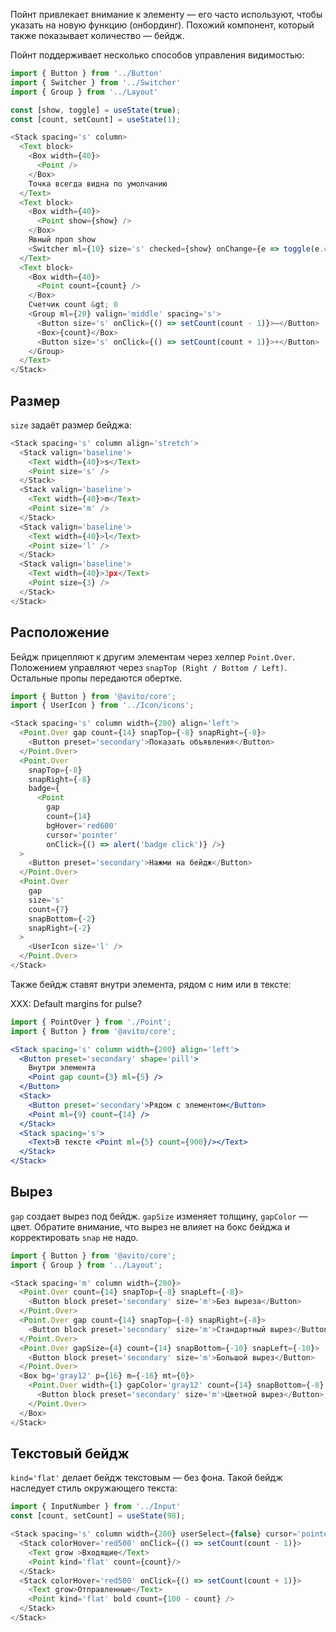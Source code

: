 Пойнт привлекает внимание к элементу — его часто используют, чтобы указать на новую функцию (онбординг). Похожий компонент, который также показывает количество — бейдж.

Пойнт поддерживает несколько способов управления видимостью:

```js
import { Button } from '../Button'
import { Switcher } from '../Switcher'
import { Group } from '../Layout'

const [show, toggle] = useState(true);
const [count, setCount] = useState(1);

<Stack spacing='s' column>
  <Text block>
    <Box width={40}>
      <Point />
    </Box>
    Точка всегда видна по умолчанию
  </Text>
  <Text block>
    <Box width={40}>
      <Point show={show} />
    </Box>
    Явный проп show
    <Switcher ml={10} size='s' checked={show} onChange={e => toggle(e.checked)} />
  </Text>
  <Text block>
    <Box width={40}>
      <Point count={count} />
    </Box>
    Счетчик count &gt; 0
    <Group ml={20} valign='middle' spacing='s'>
      <Button size='s' onClick={() => setCount(count - 1)}>–</Button>
      <Box>{count}</Box>
      <Button size='s' onClick={() => setCount(count + 1)}>+</Button>
    </Group>
  </Text>
</Stack>
```

## Размер

`size` задаёт размер бейджа:

```js
<Stack spacing='s' column align='stretch'>
  <Stack valign='baseline'>
    <Text width={40}>s</Text>
    <Point size='s' />
  </Stack>
  <Stack valign='baseline'>
    <Text width={40}>m</Text>
    <Point size='m' />
  </Stack>
  <Stack valign='baseline'>
    <Text width={40}>l</Text>
    <Point size='l' />
  </Stack>
  <Stack valign='baseline'>
    <Text width={40}>3px</Text>
    <Point size={3} />
  </Stack>
</Stack>
```

## Расположение

Бейдж прицепляют к другим элементам через хелпер `Point.Over`. Положением управляют через `snapTop (Right / Bottom / Left)`. Остальные пропы передаются обертке.

```js
import { Button } from '@avito/core';
import { UserIcon } from '../Icon/icons';

<Stack spacing='s' column width={200} align='left'>
  <Point.Over gap count={14} snapTop={-8} snapRight={-8}>
    <Button preset='secondary'>Показать объявления</Button>
  </Point.Over>
  <Point.Over
    snapTop={-8}
    snapRight={-8}
    badge={
      <Point
        gap
        count={14}
        bgHover='red600'
        cursor='pointer'
        onClick={() => alert('badge click')} />}
  >
    <Button preset='secondary'>Нажми на бейдж</Button>
  </Point.Over>
  <Point.Over
    gap
    size='s'
    count={7}
    snapBottom={-2}
    snapRight={-2}
  >
    <UserIcon size='l' />
  </Point.Over>
</Stack>
```

Также бейдж ставят внутри элемента, рядом с ним или в тексте:

XXX: Default margins for pulse?

```jsx
import { PointOver } from './Point';
import { Button } from '@avito/core';

<Stack spacing='s' column width={200} align='left'>
  <Button preset='secondary' shape='pill'>
    Внутри элемента
    <Point gap count={3} ml={5} />
  </Button>
  <Stack>
    <Button preset='secondary'>Рядом с элементом</Button>
    <Point ml={9} count={14} />
  </Stack>
  <Stack spacing='s'>
    <Text>В тексте <Point ml={5} count={900}/></Text>
  </Stack>
</Stack>
```

## Вырез

`gap` создает вырез под бейдж. `gapSize` изменяет толщину, `gapColor` — цвет. Обратите внимание, что вырез не влияет на бокс бейджа и корректировать `snap` не надо.

```js
import { Button } from '@avito/core';
import { Group } from '../Layout';

<Stack spacing='m' column width={200}>
  <Point.Over count={14} snapTop={-8} snapLeft={-8}>
    <Button block preset='secondary' size='m'>Без выреза</Button>
  </Point.Over>
  <Point.Over gap count={14} snapTop={-8} snapRight={-8}>
    <Button block preset='secondary' size='m'>Стандартный вырез</Button>
  </Point.Over>
  <Point.Over gapSize={4} count={14} snapBottom={-10} snapLeft={-10}>
    <Button block preset='secondary' size='m'>Большой вырез</Button>
  </Point.Over>
  <Box bg='gray12' p={16} m={-16} mt={0}>
    <Point.Over width={1} gapColor='gray12' count={14} snapBottom={-8} snapRight={-8}>
      <Button block preset='secondary' size='m'>Цветной вырез</Button>
    </Point.Over>
  </Box>
</Stack>
```

## Текстовый бейдж

`kind='flat'` делает бейдж текстовым — без фона. Такой бейдж наследует стиль окружающего текста:

```js
import { InputNumber } from '../Input'
const [count, setCount] = useState(98);

<Stack spacing='s' column width={200} userSelect={false} cursor='pointer' >
  <Stack colorHover='red500' onClick={() => setCount(count - 1)}>
    <Text grow >Входящие</Text>
    <Point kind='flat' count={count}/>
  </Stack>
  <Stack colorHover='red500' onClick={() => setCount(count + 1)}>
    <Text grow>Отправленные</Text>
    <Point kind='flat' bold count={100 - count} />
  </Stack>
</Stack>
```
